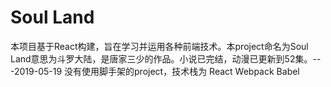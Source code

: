 # Soul Land 
本项目基于React构建，旨在学习并运用各种前端技术。本project命名为Soul Land意思为斗罗大陆，是唐家三少的作品。小说已完结，动漫已更新到52集。---2019-05-19
没有使用脚手架的project，技术栈为
React
Webpack
Babel
